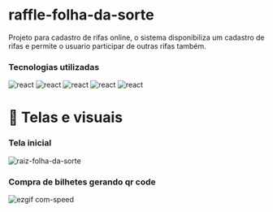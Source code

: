 # raffle-folha-da-sorte

<p>Projeto para cadastro de rifas online, o sistema disponibiliza um cadastro de rifas e permite o usuario participar de outras rifas também.</p>

### Tecnologias utilizadas

<div>

  <img alt='react' src='https://img.shields.io/badge/React-20232A?style=for-the-badge&logo=react&logoColor=61DAFB' />

  <img alt='react' src='https://img.shields.io/badge/TypeScript-007ACC?style=for-the-badge&logo=typescript&logoColor=white' />

  <img alt='react' src='https://img.shields.io/badge/Bootstrap-563D7C?style=for-the-badge&logo=bootstrap&logoColor=white' />

  <img alt='react' src='https://img.shields.io/badge/HTML-239120?style=for-the-badge&logo=html5&logoColor=white' />

  <img alt='react' src='https://img.shields.io/badge/CSS-239120?&style=for-the-badge&logo=css3&logoColor=white' />

</div>

# 📸 Telas e visuais

<div>

### Tela inicial

![raiz-folha-da-sorte](https://github.com/Lucasss-laurentino/raffle-folha-da-sorte/assets/96303722/cd537613-ce71-481a-8939-5201fbc5e091)

### Compra de bilhetes gerando qr code

![ezgif com-speed](https://github.com/Lucasss-laurentino/raffle-folha-da-sorte/assets/96303722/3d12120d-5509-4d89-83f2-c2c60924a6b9)
  
</div>
